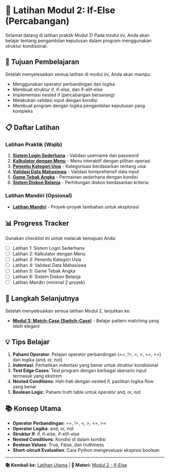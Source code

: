 # 🔀 Latihan Modul 2: If-Else (Percabangan)

Selamat datang di latihan praktik Modul 2! Pada modul ini, Anda akan belajar tentang pengambilan keputusan dalam program menggunakan struktur kondisional.

## 🎯 Tujuan Pembelajaran

Setelah menyelesaikan semua latihan di modul ini, Anda akan mampu:
- Menggunakan operator perbandingan dan logika
- Membuat struktur if, if-else, dan if-elif-else
- Implementasi nested if (percabangan bersarang)
- Melakukan validasi input dengan kondisi
- Membuat program dengan logika pengambilan keputusan yang kompleks

## 📋 Daftar Latihan

### Latihan Praktik (Wajib)
1. [**Sistem Login Sederhana**](./latihan1-sistem-login.md) - Validasi username dan password
2. [**Kalkulator dengan Menu**](./latihan2-kalkulator-menu.md) - Menu interaktif dengan pilihan operasi
3. [**Penentu Kategori Usia**](./latihan3-kategori-usia.md) - Kategorisasi berdasarkan rentang usia
4. [**Validasi Data Mahasiswa**](./latihan4-validasi-data.md) - Validasi komprehensif data input
5. [**Game Tebak Angka**](./latihan5-game-tebak-angka.md) - Permainan sederhana dengan kondisi
6. [**Sistem Diskon Belanja**](./latihan6-sistem-diskon.md) - Perhitungan diskon berdasarkan kriteria

### Latihan Mandiri (Opsional)
- [**Latihan Mandiri**](./latihan-mandiri.md) - Proyek-proyek tambahan untuk eksplorasi

## 📊 Progress Tracker

Gunakan checklist ini untuk melacak kemajuan Anda:

- [ ] Latihan 1: Sistem Login Sederhana
- [ ] Latihan 2: Kalkulator dengan Menu
- [ ] Latihan 3: Penentu Kategori Usia
- [ ] Latihan 4: Validasi Data Mahasiswa
- [ ] Latihan 5: Game Tebak Angka
- [ ] Latihan 6: Sistem Diskon Belanja
- [ ] Latihan Mandiri (minimal 2 proyek)

## 🚀 Langkah Selanjutnya

Setelah menyelesaikan semua latihan Modul 2, lanjutkan ke:
- [**Modul 3: Match-Case (Switch-Case)**](../modul3/) - Belajar pattern matching yang lebih elegant

## 💡 Tips Belajar

1. **Pahami Operator**: Pelajari operator perbandingan (==, !=, <, >, <=, >=) dan logika (and, or, not)
2. **Indentasi**: Perhatikan indentasi yang benar untuk struktur kondisional
3. **Test Edge Cases**: Test program dengan berbagai skenario input termasuk yang ekstrem
4. **Nested Conditions**: Hati-hati dengan nested if, pastikan logika flow yang benar
5. **Boolean Logic**: Pahami truth table untuk operator and, or, not

## 📚 Konsep Utama

- **Operator Perbandingan**: ==, !=, <, >, <=, >=
- **Operator Logika**: and, or, not
- **Struktur If**: if, if-else, if-elif-else
- **Nested Conditions**: Kondisi di dalam kondisi
- **Boolean Values**: True, False, dan truthiness
- **Short-circuit Evaluation**: Cara Python mengevaluasi ekspresi boolean

---

**📚 Kembali ke:** [Latihan Utama](../README.md) | **📖 Materi:** [Modul 2 - If-Else](../../materi/modul2-if-else.md)
